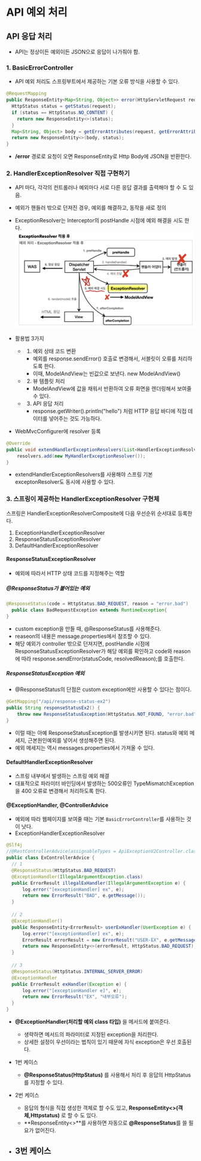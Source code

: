 # API 예외 처리

## API 응답 처리
- API는 정상이든 예외이든 JSON으로 응답이 나가줘야 함.

### 1. BasicErrorController
- API 예외 처리도 스프링부트에서 제공하는 기본 오류 방식을 사용할 수 있다.

```java
@RequestMapping
public ResponseEntity<Map<String, Object>> error(HttpServletRequest request) {
  HttpStatus status = getStatus(request);
  if (status == HttpStatus.NO_CONTENT) {
    return new ResponseEntity<>(status);
  }
  Map<String, Object> body = getErrorAttributes(request, getErrorAttributeOptions(request, MediaType.ALL));
  return new ResponseEntity<>(body, status);
}
```
- **/error** 경로로 요청이 오면 ResponseEntity로 Http Body에 JSON을 반환한다. 

### 2. HandlerExceptionResolver 직접 구현하기 
- API 마다, 각각의 컨트롤러나 예외마다 서로 다른 응답 결과를 출력해야 할 수 도 있음.

- 예외가 핸들러 밖으로 던져진 경우, 예외를 해결하고, 동작을  새로 정의
- ExceptionResolver는 Interceptor의 postHandle 시점에 예외 해결을 시도 한다.
![exceptionResolver](../../images/Spring/exceptionresolver.png)

- 활용법 3가지
  - 1. 예외 상태 코드 변환
    - 예외를 response.sendError() 호출로 변경해서, 서블릿이 오류를 처리하도록 한다.
    - 이때, ModelAndView는 빈값으로 보낸다. new ModelAndView()
  - 2. 뷰 템플릿 처리
    - ModelAndView에 값을 채워서 반환하여 오류 화면을 렌더링해서 보여줄 수 있다.
  - 3. API 응답 처리
    - response.getWriter().println("hello") 처럼 HTTP 응답 바디에 직접 데이터를 넣어주는 것도 가능하다.

- WebMvcConfigurer에 resolver 등록
```java
@Override
public void extendHandlerExceptionResolvers(List<HandlerExceptionResolver> resolvers) {
    resolvers.add(new MyHandlerExceptionResolver());
}
```
- extendHandlerExceptionResolvers를 사용해야 스프링 기본 exceptonResolver도 동시에 사용할 수 있다.

### 3. 스프링이 제공하는 HandlerExceptionResolver 구현체
스프링은 HandlerExceptionResolverComposite에 다음 우선순위 순서대로 등록한다. 
1. ExceptionHandlerExceptionResolver
2. ResponseStatusExceptionResolver
3. DefaultHandlerExceptionResolver

#### ResponseStatusExceptionResolver 

- 예외에 따라서 HTTP 상태 코드를 지정해주는 역할

##### @ResponseStatus가 붙어있는 예외
```java
@ResponseStatus(code = HttpStatus.BAD_REQUEST, reason = "error.bad")
  public class BadRequestException extends RuntimeException{
}
```
- custom exception을 만들 때, @ResponseStatus를 사용해준다.
- reaseon의 내용은 message.properties에서 참조할 수 있다.
- 해당 예외가 controller 밖으로 던져지면, postHandle 시점에 ResponseStatusExceptionResolver가 해당 예외를 확인하고 code와 reason에 따라 response.sendError(statusCode, resolvedReason);를 호출한다. 

##### ResponseStatusException 예외
- @ResponseStatus의 단점은 custom exception에만 사용할 수 있다는 점이다.

```java
@GetMapping("/api/response-status-ex2")
public String responseStatusEx2() {
    throw new ResponseStatusException(HttpStatus.NOT_FOUND, "error.bad", new IllegalArgumentException());
}
```
- 이럴 때는 아예 ResponseStatusException를 발생시키면 된다. status와 예외 메세지, 근본원인예외를 넣어서 생성해주면 된다.
- 예외 메세지는 역시 messages.properties에서 가져올 수 있다.


#### DefaultHandlerExceptionResolver 
- 스프링 내부에서 발생하는 스프링 예외 해결
- 대표적으로 파라미터 바인딩에서 발생하는 500오류인 TypeMismatchException을 400 오류로 변경해서 처리하도록 한다.


#### @ExceptionHandler, @ControllerAdvice
- 예외에 따라 웹페이지를 보여줄 때는 기본 `BasicErrorController`를 사용하는 것이 낫다. 
- ExceptionHandlerExceptionResolver

```java
@Slf4j
//@RestControllerAdvice(assignableTypes = ApiExceptionV2Controller.class)
public class ExControllerAdvice {
  // 1
  @ResponseStatus(HttpStatus.BAD_REQUEST)
  @ExceptionHandler(IllegalArgumentException.class)
  public ErrorResult illegalExHandler(IllegalArgumentException e) {
      log.error("[exceptionHandler] ex", e);
      return new ErrorResult("BAD", e.getMessage());
  }

  // 2
  @ExceptionHandler()
  public ResponseEntity<ErrorResult> userExHandler(UserException e) {
      log.error("[exceptionHandler] ex", e);
      ErrorResult errorResult = new ErrorResult("USER-EX", e.getMessage());
      return new ResponseEntity<>(errorResult, HttpStatus.BAD_REQUEST);
  }

  // 3
  @ResponseStatus(HttpStatus.INTERNAL_SERVER_ERROR)
  @ExceptionHandler
  public ErrorResult exHandler(Exception e) {
      log.error("[exceptionHandler e]", e);
      return new ErrorResult("EX", "내부오류");
  }
}
```
- **@ExceptionHandler(처리할 예외 class 타입)** 을 메서드에 붙여준다. 
  - 생략하면 메서드의 파라미터로 지정된 exception을 처리한다.
  - 상세한 설정이 우선이라는 법칙이 있기 때문에 자식 exception은 우선 호출된다. 

- 1번 케이스 
  - **@ResponseStatus(HttpStatus)** 를 사용해서 처리 후 응답의 HttpStatus를 지정할 수 있다.
- 2번 케이스 
  - 응답의 형식을 직접 생성한 객체로 할 수도 있고, **ResponseEntity<>(객체,Httpstatus)** 로 할 수 도 있다. 
  - **ResponseEntity<>**를 사용하면 자동으로 **@ResponseStatus**를 쓸 필요가 없어진다.
- 3번 케이스 
  - 
